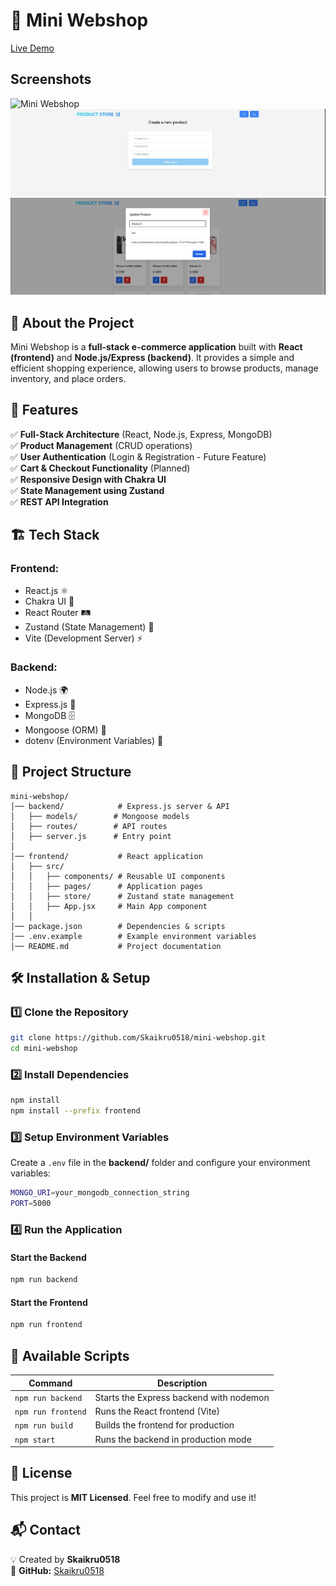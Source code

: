 # 🛒 Mini Webshop

[Live Demo](https://mini-webshop.onrender.com/)

## Screenshots
![Mini Webshop](pictures/image1.png)
![Mini Webshop](pictures/image2.png)
![Mini Webshop](pictures/image3.png)

## 📌 About the Project
Mini Webshop is a **full-stack e-commerce application** built with **React (frontend)** and **Node.js/Express (backend)**. It provides a simple and efficient shopping experience, allowing users to browse products, manage inventory, and place orders.

## 🚀 Features
✅ **Full-Stack Architecture** (React, Node.js, Express, MongoDB)  
✅ **Product Management** (CRUD operations)  
✅ **User Authentication** (Login & Registration - Future Feature)  
✅ **Cart & Checkout Functionality** (Planned)  
✅ **Responsive Design with Chakra UI**  
✅ **State Management using Zustand**  
✅ **REST API Integration**  

## 🏗️ Tech Stack
### **Frontend:**
- React.js ⚛️
- Chakra UI 💅
- React Router 🛤️
- Zustand (State Management) 🌿
- Vite (Development Server) ⚡

### **Backend:**
- Node.js 🌍
- Express.js 🚀
- MongoDB 🗄️
- Mongoose (ORM) 🔗
- dotenv (Environment Variables) 🔐

## 📂 Project Structure
```
mini-webshop/
│── backend/            # Express.js server & API
│   ├── models/        # Mongoose models
│   ├── routes/        # API routes
│   ├── server.js      # Entry point
│
│── frontend/           # React application
│   ├── src/
│   │   ├── components/ # Reusable UI components
│   │   ├── pages/      # Application pages
│   │   ├── store/      # Zustand state management
│   │   ├── App.jsx     # Main App component
│   │
│── package.json        # Dependencies & scripts
│── .env.example        # Example environment variables
│── README.md           # Project documentation
```

## 🛠️ Installation & Setup
### **1️⃣ Clone the Repository**
```sh
git clone https://github.com/Skaikru0518/mini-webshop.git
cd mini-webshop
```

### **2️⃣ Install Dependencies**
```sh
npm install
npm install --prefix frontend
```

### **3️⃣ Setup Environment Variables**
Create a `.env` file in the **backend/** folder and configure your environment variables:
```sh
MONGO_URI=your_mongodb_connection_string
PORT=5000
```

### **4️⃣ Run the Application**
#### **Start the Backend**
```sh
npm run backend
```
#### **Start the Frontend**
```sh
npm run frontend
```

## 🔧 Available Scripts
| Command | Description |
|---------|-------------|
| `npm run backend` | Starts the Express backend with nodemon |
| `npm run frontend` | Runs the React frontend (Vite) |
| `npm run build` | Builds the frontend for production |
| `npm start` | Runs the backend in production mode |

## 📜 License
This project is **MIT Licensed**. Feel free to modify and use it!

## 📬 Contact
💡 Created by **Skaikru0518**  
📌 **GitHub:** [Skaikru0518](https://github.com/Skaikru0518)  

